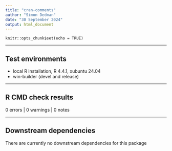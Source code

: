 ```yaml
---
title: "cran-comments"
author: "Simon Dedman"
date: "30 September 2024"
output: html_document
---
```


```{r setup, include=FALSE}
knitr::opts_chunk$set(echo = TRUE)
```

***

## Test environments
* local R installation, R 4.4.1, xubuntu 24.04
* win-builder (devel and release)

***

## R CMD check results

0 errors | 0 warnings | 0 notes

***

## Downstream dependencies

There are currently no downstream dependencies for this package
